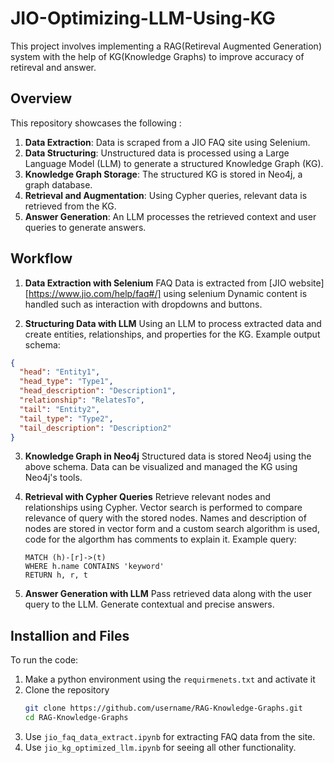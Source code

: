 # JIO-Optimizing-LLM-Using-KG

This project involves implementing a RAG(Retireval Augmented Generation) system with the help of KG(Knowledge Graphs) to improve accuracy of retireval and answer. 

## Overview

This repository showcases the following :

1. **Data Extraction**: Data is scraped from a JIO FAQ site using Selenium.
2. **Data Structuring**: Unstructured data is processed using a Large Language Model (LLM) to generate a structured Knowledge Graph (KG).
3. **Knowledge Graph Storage**: The structured KG is stored in Neo4j, a graph database.
4. **Retrieval and Augmentation**: Using Cypher queries, relevant data is retrieved from the KG.
5. **Answer Generation**: An LLM processes the retrieved context and user queries to generate answers.

## Workflow

1. **Data Extraction with Selenium**
   FAQ Data is extracted from [JIO website][https://www.jio.com/help/faq#/] using selenium
   Dynamic content is handled such as interaction with dropdowns and buttons.

2. **Structuring Data with LLM**
   Using an LLM to process extracted data and create entities, relationships, and properties for the KG.
Example output schema:
```json
{
  "head": "Entity1",
  "head_type": "Type1",
  "head_description": "Description1",
  "relationship": "RelatesTo",
  "tail": "Entity2",
  "tail_type": "Type2",
  "tail_description": "Description2"
}
```

3. **Knowledge Graph in Neo4j**
   Structured data is stored Neo4j using the above schema.
   Data can be visualized and managed the KG using Neo4j's tools.

4. **Retrieval with Cypher Queries**
   Retrieve relevant nodes and relationships using Cypher.
   Vector search is performed to compare relevance of query with the stored nodes.
   Names and description of nodes are stored in vector form and a custom search algorithm is used, code for the algorthm has comments to explain it.
   Example query:
    ```cypher
    MATCH (h)-[r]->(t)  
    WHERE h.name CONTAINS 'keyword'  
    RETURN h, r, t
    ```

6. **Answer Generation with LLM**
   Pass retrieved data along with the user query to the LLM.
   Generate contextual and precise answers.


## Installion and Files

To run the code:

1. Make a python environment using the `requirmenets.txt` and activate it
2. Clone the repository
   ```bash
   git clone https://github.com/username/RAG-Knowledge-Graphs.git
   cd RAG-Knowledge-Graphs
   ```
3. Use `jio_faq_data_extract.ipynb` for extracting FAQ data from the site.
4. Use  `jio_kg_optimized_llm.ipynb` for seeing all other functionality.
